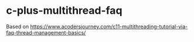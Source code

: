# c-plus-multithread-faq
Based on https://www.acodersjourney.com/c11-multithreading-tutorial-via-faq-thread-management-basics/
